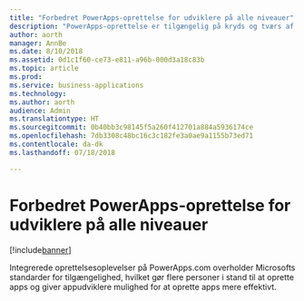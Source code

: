 ```yaml
---
title: "Forbedret PowerApps-oprettelse for udviklere på alle niveauer"
description: "PowerApps-oprettelse er tilgængelig på kryds og tværs af alle oplevelser integreret på PowerApps.com"
author: aorth
manager: AnnBe
ms.date: 8/10/2018
ms.assetid: 0d1c1f60-ce73-e811-a96b-000d3a18c83b
ms.topic: article
ms.prod: 
ms.service: business-applications
ms.technology: 
ms.author: aorth
audience: Admin
ms.translationtype: HT
ms.sourcegitcommit: 0b40bb3c98145f5a260f412701a884a5936174ce
ms.openlocfilehash: 7db3308c48bc16c3c182fe3a0ae9a1155b73ed71
ms.contentlocale: da-dk
ms.lasthandoff: 07/18/2018

---
```

# <a name="improved-powerapps-authoring-for-makers-of-all-abilities"></a>Forbedret PowerApps-oprettelse for udviklere på alle niveauer


[!include[banner](../../includes/banner.md)]

Integrerede oprettelsesoplevelser på PowerApps.com overholder Microsofts standarder for tilgængelighed, hvilket gør flere personer i stand til at oprette apps og giver appudviklere mulighed for at oprette apps mere effektivt.

